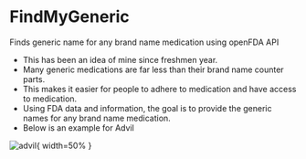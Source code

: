 # FindMyGeneric
Finds generic name for any brand name medication using openFDA API

* This has been an idea of mine since freshmen year.
* Many generic medications are far less than their brand name counter parts. 
* This makes it easier for people to adhere to medication and have access to medication. 
* Using FDA data and information, the goal is to provide the generic names for any brand name medication. 
* Below is an example for Advil

![advil](https://user-images.githubusercontent.com/53100755/121836130-e4c6ce80-cca0-11eb-8a15-3e2f03b96d97.png){ width=50% }
